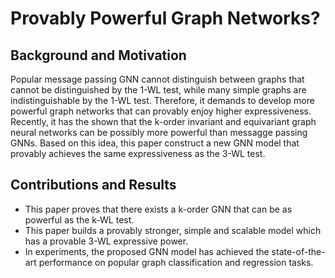# Provably Powerful Graph Networks?

## Background and Motivation

Popular message passing GNN cannot distinguish between graphs that cannot be distinguished by the 1-WL test, while many simple graphs are indistinguishable by the 1-WL test. Therefore, it demands to develop more powerful graph networks that can provably enjoy higher expressiveness. Recently, it has the shown that the k-order invariant and equivariant graph neural networks can be possibly more powerful than messagge passing GNNs. Based on this idea, this paper construct a new GNN model that provably achieves the same expressiveness as the 3-WL test.


## Contributions and Results
* This paper proves that there exists a k-order GNN that can be as powerful as the k-WL test.
* This paper builds a provably stronger, simple and scalable model which has a provable 3-WL expressive power.
* In experiments, the proposed GNN model has achieved the state-of-the-art performance on popular graph classification and regression tasks.


